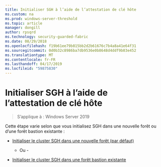 ```yaml
---
title: Initialiser SGH à l’aide de l’attestation de clé hôte
ms.custom: na
ms.prod: windows-server-threshold
ms.topic: article
manager: dongill
author: rpsqrd
ms.technology: security-guarded-fabric
ms.date: 08/29/2018
ms.openlocfilehash: f19b61ee79b815bb2d2b61676c7b4a8a41e64f31
ms.sourcegitcommit: 0d0b32c8986ba7db9536e0b8648d4ddf9b03e452
ms.translationtype: MT
ms.contentlocale: fr-FR
ms.lasthandoff: 04/17/2019
ms.locfileid: "59875830"
---
```

# <a name="initialize-hgs-using-host-key-attestation"></a>Initialiser SGH à l’aide de l’attestation de clé hôte

>S’applique à : Windows Server 2019

Cette étape varie selon que vous initialisez SGH dans une nouvelle forêt ou d’une forêt bastion existante :

- [Initialiser le cluster SGH dans une nouvelle forêt (par défaut)](guarded-fabric-initialize-hgs-key-mode-default.md)

  - Ou -

- [Initialiser le cluster SGH dans une forêt bastion existante](guarded-fabric-initialize-hgs-key-mode-bastion.md)





